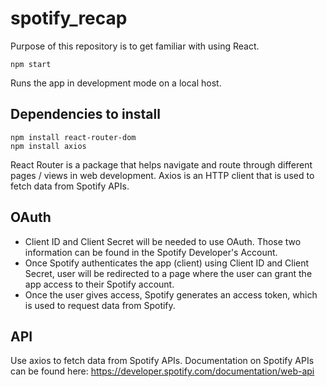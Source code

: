 # spotify_recap
Purpose of this repository is to get familiar with using React.
```
npm start
```

Runs the app in development mode on a local host.

## Dependencies to install
```
npm install react-router-dom
npm install axios

```

React Router is a package that helps navigate and route through different pages / views in web development.
Axios is an HTTP client that is used to fetch data from Spotify APIs.

## OAuth

- Client ID and Client Secret will be needed to use OAuth. Those two information can be found in the Spotify Developer's Account.
- Once Spotify authenticates the app (client) using Client ID and Client Secret, user will be redirected to a page where the user can grant the app access to their Spotify account.
- Once the user gives access, Spotify generates an access token, which is used to request data from Spotify. 

## API

Use axios to fetch data from Spotify APIs.
Documentation on Spotify APIs can be found here: https://developer.spotify.com/documentation/web-api
